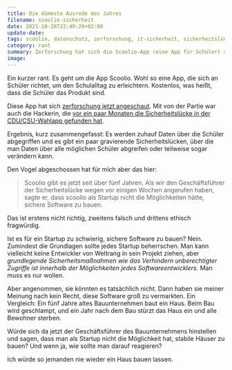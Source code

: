 ```yaml
---
title: Die dümmste Ausrede des Jahres
filename: scoolio-sicherheit
date: 2021-10-26T22:49:29+02:00
update-date:
tags: scoolio, datenschutz, zerforschung, it-sicherheit, sicherheitslücke, rant
category: rant
summary: Zerforschung hat sich die Scoolio-App (eine App für Schüler) angeschaut. Fazit: Datensammeln bis zum Gehtnichtmehr, Datensicherheit: kaum und eine Dumme Ausrede des Geschäftsführers
image:
---
```


Ein kurzer rant. Es geht um die App Scoolio. Wohl so eine App, die sich an Schüler richtet, um den Schulalltag zu erleichtern. Kostenlos, was heißt, dass die Schüler das Produkt sind.

Diese App hat sich [zerforschung jetzt angeschaut](https://zerforschung.org/posts/scoolio/). Mit von der Partie war auch die Hackerin, die [vor ein paar Monaten die Sicherheitslücke in der CDU/CSU-Wahlapp gefunden hat](/blogposts/boten-erschiessen).

Ergebnis, kurz zusammengefasst: Es werden zuhauf Daten über die Schüler abgegriffen und es gibt ein paar gravierende Sicherheitslücken, über die man Daten über alle möglichen Schüler abgreifen oder teilweise sogar verändern kann.

Den Vogel abgeschossen hat für mich aber das hier:

> Scoolio gibt es jetzt seit über fünf Jahren. Als wir den Geschäftsführer der Sicherheitslücke wegen vor einigen Wochen angerufen haben, sagte er, dass scoolio als Startup nicht die Möglichkeiten hätte, sichere Software zu bauen.

Das ist erstens nicht richtig, zweitens falsch und drittens ethisch fragwürdig.

Ist es für ein Startup zu schwierig, sichere Software zu bauen? Nein. Zumindest die Grundlagen sollte jedes Startup beherrschen. Man kann vielleicht keine Entwickler von Weltrang in sein Projekt ziehen, aber _grundlegende Sicherheitsmaßnahmen wie das Verhindern unberechtigter Zugriffe ist innerhalb der Möglichkeiten jedes Softwareentwicklers_. Man muss es nur wollen.

Aber angenommen, sie könnten es tatsächlich nicht. Dann haben sie meiner Meinung nach kein Recht, diese Software groß zu vermarkten. Ein Vergleich: Ein fünf Jahre altes Bauunternehmen baut ein Haus. Beim Bau wird geschlampt, und ein Jahr nach dem Bau stürzt das Haus ein und alle Bewohner sterben.

Würde sich da jetzt der Geschäftsführer des Bauunternehmens hinstellen und sagen, dass man als Startup nicht die Möglichkeit hat, stabile Häuser zu bauen? Und wenn ja, wie sollte man darauf reagieren?

Ich würde so jemanden nie wieder ein Haus bauen lassen.
